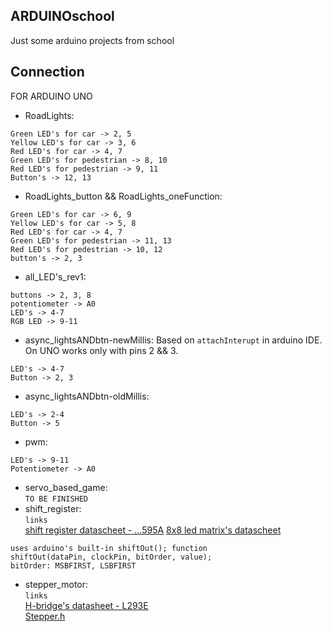 ## ARDUINOschool
Just some arduino projects from school

## Connection
FOR ARDUINO UNO
* RoadLights:
```
Green LED's for car -> 2, 5
Yellow LED's for car -> 3, 6
Red LED's for car -> 4, 7
Green LED's for pedestrian -> 8, 10
Red LED's for pedestrian -> 9, 11
Button's -> 12, 13
```
* RoadLights_button && RoadLights_oneFunction:
```
Green LED's for car -> 6, 9
Yellow LED's for car -> 5, 8
Red LED's for car -> 4, 7
Green LED's for pedestrian -> 11, 13
Red LED's for pedestrian -> 10, 12
button's -> 2, 3
```
* all_LED's_rev1:
```
buttons -> 2, 3, 8
potentiometer -> A0
LED's -> 4-7
RGB LED -> 9-11
```
* async_lightsANDbtn-newMillis:
Based on ```attachInterupt``` in arduino IDE. On UNO works only with pins 2 && 3. 
```
LED's -> 4-7
Button -> 2, 3
```
* async_lightsANDbtn-oldMillis:
```
LED's -> 2-4
Button -> 5
```
* pwm:
```
LED's -> 9-11
Potentiometer -> A0
```
* servo_based_game:  
  ```TO BE FINISHED```
* shift_register:  
  ```links```       
  [shift register datascheet - ...595A](https://www.alldatasheet.com/datasheet-pdf/pdf/12192/ONSEMI/MC74HC595A.html)
  [8x8 led matrix's datascheet](https://components101.com/sites/default/files/component_datasheet/LED%20Matrix%20Datasheet.pdf)
```
uses arduino's built-in shiftOut(); function
shiftOut(dataPin, clockPin, bitOrder, value);
bitOrder: MSBFIRST, LSBFIRST
```
* stepper_motor:  
  ```links```    
  [H-bridge's datasheet - L293E](https://pdf1.alldatasheet.com/datasheet-pdf/view/227655/STMICROELECTRONICS/L293E.html)  
  [Stepper.h](https://www.arduino.cc/reference/en/libraries/stepper/) 

